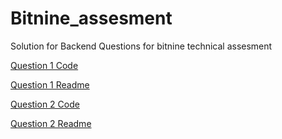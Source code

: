 # Bitnine_assesment
Solution for Backend Questions for bitnine technical assesment

[Question 1 Code](https://github.com/Mohamedyasserhelmy/Bitnine_assesment/blob/master/Question1/question1_answer.c)

[Question 1 Readme](https://github.com/Mohamedyasserhelmy/Bitnine_assesment/blob/master/Question1/Question1Readme.md)



[Question 2 Code](https://github.com/Mohamedyasserhelmy/Bitnine_assesment/blob/master/Question2/Question2_answer.c)

[Question 2 Readme](https://github.com/Mohamedyasserhelmy/Bitnine_assesment/blob/master/Question2/Question2_Readme.md)
